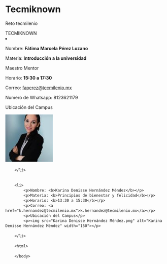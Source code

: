 # Tecmiknown
Reto tecmilenio
<!DOCTYPE html>
<html>
  <head>
    <title>Tecmiknown</title>
	<style>
    body {
      background-image: url('tecmi.jpg');
      background-size: cover;
    }
  </style>
    <link rel="icon" href="tecminknown.png">
  </head>
  <body>
    <hl>TECMIKNOWN</hl>

<li>
            <p>Nombre: <b>Fátima Marcela Pérez Lozano</b></p>
            <p>Materia: <b>Introducción a la universidad</b></p>
			<p>Maestro Mentor</b></p>
            <p>Horario: <b>15:30 a 17:30</b></p>
            <p>Correo: <a href="faperez@tecmilenio.mx">faperez@tecmilenio.mx</a></p>
			<p>Numero de Whatsapp: 8123621179</b></p>
			<p>Ubicación del Campus</p>
			<p><img src="Fátima Marcela Pérez Lozano.jpg" alt="Fátima Marcela Pérez Lozano" width="150"></p>
			
        </li>
		
		
        <li>
            <p>Nombre: <b>Karina Denisse Hernández Méndez</b></p>
            <p>Materia: <b>Principios de bienestar y felicidad</b></p>
            <p>Horario: <b>13:30 a 15:30</b></p>
            <p>Correo: <a href="k.hernandez@tecmilenio.mx">k.hernandez@tecmilenio.mx</a></p>
			<p>Ubicación del Campus</p>
			<p><img src="Karina Denisse Hernández Méndez.png" alt="Karina Denisse Hernández Méndez" width="150"></p>
			
        </li>
        
		<html>
		
		</body>
</html>
  </body>
</html>
